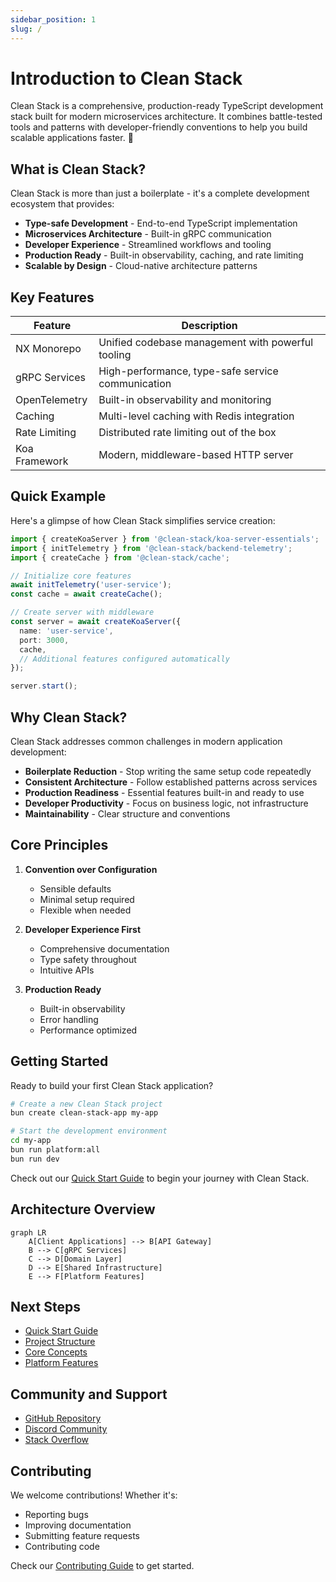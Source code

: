 ```yaml
---
sidebar_position: 1
slug: /
---
```


# Introduction to Clean Stack

Clean Stack is a comprehensive, production-ready TypeScript development stack built for modern microservices architecture. It combines battle-tested tools and patterns with developer-friendly conventions to help you build scalable applications faster. 🚀

## What is Clean Stack?

Clean Stack is more than just a boilerplate - it's a complete development ecosystem that provides:

- **Type-safe Development** - End-to-end TypeScript implementation
- **Microservices Architecture** - Built-in gRPC communication
- **Developer Experience** - Streamlined workflows and tooling
- **Production Ready** - Built-in observability, caching, and rate limiting
- **Scalable by Design** - Cloud-native architecture patterns

## Key Features

| Feature       | Description                                       |
| ------------- | ------------------------------------------------- |
| NX Monorepo   | Unified codebase management with powerful tooling |
| gRPC Services | High-performance, type-safe service communication |
| OpenTelemetry | Built-in observability and monitoring             |
| Caching       | Multi-level caching with Redis integration        |
| Rate Limiting | Distributed rate limiting out of the box          |
| Koa Framework | Modern, middleware-based HTTP server              |

## Quick Example

Here's a glimpse of how Clean Stack simplifies service creation:

```typescript
import { createKoaServer } from '@clean-stack/koa-server-essentials';
import { initTelemetry } from '@clean-stack/backend-telemetry';
import { createCache } from '@clean-stack/cache';

// Initialize core features
await initTelemetry('user-service');
const cache = await createCache();

// Create server with middleware
const server = await createKoaServer({
  name: 'user-service',
  port: 3000,
  cache,
  // Additional features configured automatically
});

server.start();
```

## Why Clean Stack?

Clean Stack addresses common challenges in modern application development:

- **Boilerplate Reduction** - Stop writing the same setup code repeatedly
- **Consistent Architecture** - Follow established patterns across services
- **Production Readiness** - Essential features built-in and ready to use
- **Developer Productivity** - Focus on business logic, not infrastructure
- **Maintainability** - Clear structure and conventions

## Core Principles

1. **Convention over Configuration**
   - Sensible defaults
   - Minimal setup required
   - Flexible when needed

2. **Developer Experience First**
   - Comprehensive documentation
   - Type safety throughout
   - Intuitive APIs

3. **Production Ready**
   - Built-in observability
   - Error handling
   - Performance optimized

## Getting Started

Ready to build your first Clean Stack application? 

```bash
# Create a new Clean Stack project
bun create clean-stack-app my-app

# Start the development environment
cd my-app
bun run platform:all
bun run dev
```

Check out our [Quick Start Guide](./getting-started/quick-start) to begin your journey with Clean Stack.

## Architecture Overview

```mermaid
graph LR
    A[Client Applications] --> B[API Gateway]
    B --> C[gRPC Services]
    C --> D[Domain Layer]
    D --> E[Shared Infrastructure]
    E --> F[Platform Features]
```

## Next Steps

- [Quick Start Guide](./getting-started/quick-start)
- [Project Structure](./getting-started/project-structure)
- [Core Concepts](./architecture/philosophy)
- [Platform Features](./platform-features/overview)

## Community and Support

- [GitHub Repository](https://github.com/your-org/clean-stack)
- [Discord Community](https://discord.gg/your-community)
- [Stack Overflow](https://stackoverflow.com/questions/tagged/clean-stack)

## Contributing

We welcome contributions! Whether it's:
- Reporting bugs
- Improving documentation
- Submitting feature requests
- Contributing code

Check our [Contributing Guide](./contributing) to get started.
